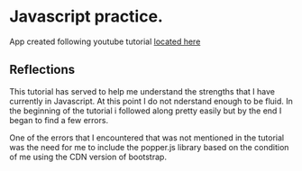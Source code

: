 
# Javascript practice.

App created following youtube tutorial [located here](https://youtu.be/NYq9J-Eur9U)


## Reflections 

This tutorial has served to help me understand the strengths that I have currently in Javascript.  At this point I do not nderstand enough to be fluid.  In the beginning of the tutorial i followed along pretty easily but by the end I began to find a few errors. 

One of the errors that I encountered that was not mentioned in the tutorial was the need for me to include the popper.js library based on the condition of me using the CDN version of bootstrap. 